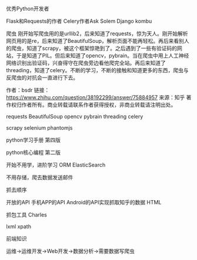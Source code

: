 优秀Python开发者

Flask和Requests的作者
Celery作者Ask Solem
Django
kombu


爬虫
刚开始写爬虫用的是urllib2，后来知道了requests，惊为天人。刚开始解析网页用的是re，后来知道了BeautifulSoup，解析页面不能再轻松。再后来看别人的爬虫，知道了scrapy，被这个框架惊艳到了。之后遇到了一些有验证码的网站，于是知道了PIL。但后来知道了opencv，pybrain。当在爬虫中用上人工神经网络识别出验证码，兴奋得守在爬虫旁边看他爬完全站。再后来知道了threading，知道了celery。不断的学习，不断的接触和知道更多的东西，爬虫与反爬虫的对抗会一直进行下去。

作者：bsdr
链接：https://www.zhihu.com/question/38192299/answer/75884957
来源：知乎
著作权归作者所有。商业转载请联系作者获得授权，非商业转载请注明出处。


requests
BeautifulSoup
opencv
pybrain
threading
celery

scrapy
selenium
phantomjs

python学习手册 第四版

python核心编程 第二版

开始不用学，进阶学习
ORM
ElasticSearch

不用存储，爬去数据发送邮件


抓去顺序

开放的API
手机APP的API
Android的API实现抓取知乎的数据
HTML


抓包工具
Charles


lxml
xpath

前端知识

运维->运维开发->Web开发->数据分析->需要数据写爬虫